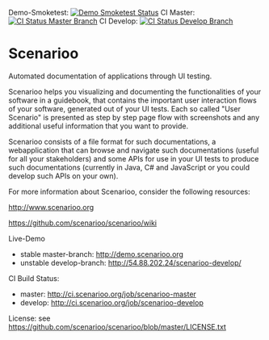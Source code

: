 Demo-Smoketest: [![Demo Smoketest Status](http://ci.scenarioo.org/job/smoketest/badge/icon)](http://ci.scenarioo.org/job/smoketest) CI Master: [![CI Status Master Branch](http://ci.scenarioo.org/job/scenarioo-master/badge/icon)](http://ci.scenarioo.org/job/scenarioo-master) CI Develop: [![CI Status Develop Branch](http://ci.scenarioo.org/job/scenarioo-develop/badge/icon)](http://ci.scenarioo.org/job/scenarioo-develop)

Scenarioo
==========

Automated documentation of applications through UI testing.

Scenarioo helps you visualizing and documenting the functionalities of your software in a guidebook, that contains the important user interaction flows of your software, generated out of your UI tests. Each so called "User Scenario" is presented as step by step page flow with screenshots and any additional useful information that you want to provide.

Scenarioo consists of a file format for such documentations, a webapplication that can browse and navigate such documentations (useful for all your stakeholders) and some APIs for use in your UI tests to produce such documentations (currently in Java, C# and JavaScript or you could develop such APIs on your own).

For more information about Scenarioo, consider the following resources:

http://www.scenarioo.org

https://github.com/scenarioo/scenarioo/wiki

Live-Demo 

* stable master-branch: http://demo.scenarioo.org
* unstable develop-branch: http://54.88.202.24/scenarioo-develop/

CI Build Status: 

* master: http://ci.scenarioo.org/job/scenarioo-master
* develop: http://ci.scenarioo.org/job/scenarioo-develop

License: see https://github.com/scenarioo/scenarioo/blob/master/LICENSE.txt

